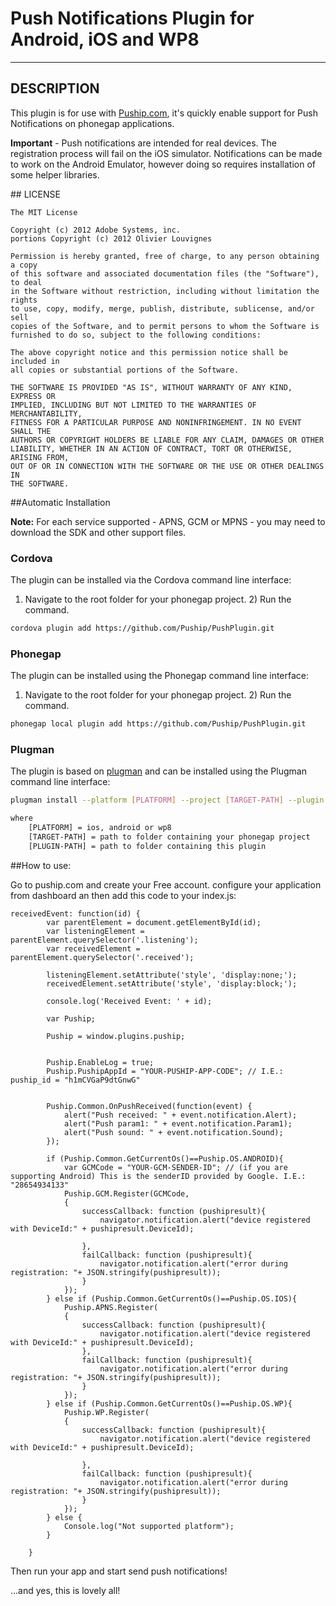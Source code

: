 # Push Notifications Plugin for Android, iOS and WP8

---

## DESCRIPTION

This plugin is for use with [Puship.com](http://www.puship.com), it's quickly enable support for Push Notifications on phonegap applications.

**Important** - Push notifications are intended for real devices. The registration process will fail on the iOS simulator. Notifications can be made to work on the Android Emulator, however doing so requires installation of some helper libraries.



##<a name="license"></a> LICENSE

	The MIT License

	Copyright (c) 2012 Adobe Systems, inc.
	portions Copyright (c) 2012 Olivier Louvignes

	Permission is hereby granted, free of charge, to any person obtaining a copy
	of this software and associated documentation files (the "Software"), to deal
	in the Software without restriction, including without limitation the rights
	to use, copy, modify, merge, publish, distribute, sublicense, and/or sell
	copies of the Software, and to permit persons to whom the Software is
	furnished to do so, subject to the following conditions:

	The above copyright notice and this permission notice shall be included in
	all copies or substantial portions of the Software.

	THE SOFTWARE IS PROVIDED "AS IS", WITHOUT WARRANTY OF ANY KIND, EXPRESS OR
	IMPLIED, INCLUDING BUT NOT LIMITED TO THE WARRANTIES OF MERCHANTABILITY,
	FITNESS FOR A PARTICULAR PURPOSE AND NONINFRINGEMENT. IN NO EVENT SHALL THE
	AUTHORS OR COPYRIGHT HOLDERS BE LIABLE FOR ANY CLAIM, DAMAGES OR OTHER
	LIABILITY, WHETHER IN AN ACTION OF CONTRACT, TORT OR OTHERWISE, ARISING FROM,
	OUT OF OR IN CONNECTION WITH THE SOFTWARE OR THE USE OR OTHER DEALINGS IN
	THE SOFTWARE.




##<a name="automatic_installation"></a>Automatic Installation


**Note:** For each service supported - APNS, GCM or MPNS - you may need to download the SDK and other support files.

### Cordova

The plugin can be installed via the Cordova command line interface:

1) Navigate to the root folder for your phonegap project. 2) Run the command.

```sh
cordova plugin add https://github.com/Puship/PushPlugin.git
```

### Phonegap

The plugin can be installed using the Phonegap command line interface:

1) Navigate to the root folder for your phonegap project. 2) Run the command.

```sh
phonegap local plugin add https://github.com/Puship/PushPlugin.git
```

### Plugman

The plugin is based on [plugman](https://github.com/apache/cordova-plugman) and can be installed using the Plugman command line interface:

```sh
plugman install --platform [PLATFORM] --project [TARGET-PATH] --plugin [PLUGIN-PATH]

where
	[PLATFORM] = ios, android or wp8
	[TARGET-PATH] = path to folder containing your phonegap project
	[PLUGIN-PATH] = path to folder containing this plugin
```

##<a name="automatic_installation"></a>How to use:

Go to puship.com and create your Free account. configure your application from dashboard an then add this code to your index.js:


```
receivedEvent: function(id) {
        var parentElement = document.getElementById(id);
        var listeningElement = parentElement.querySelector('.listening');
        var receivedElement = parentElement.querySelector('.received');

        listeningElement.setAttribute('style', 'display:none;');
        receivedElement.setAttribute('style', 'display:block;');

        console.log('Received Event: ' + id);
		
		var Puship;

		Puship = window.plugins.puship;
		

		Puship.EnableLog = true;
		Puship.PushipAppId = "YOUR-PUSHIP-APP-CODE"; // I.E.: puship_id = "h1mCVGaP9dtGnwG"
		
		
		Puship.Common.OnPushReceived(function(event) {
			alert("Push received: " + event.notification.Alert);
			alert("Push param1: " + event.notification.Param1);
			alert("Push sound: " + event.notification.Sound);
		});

		if (Puship.Common.GetCurrentOs()==Puship.OS.ANDROID){
			var GCMCode = "YOUR-GCM-SENDER-ID"; // (if you are supporting Android) This is the senderID provided by Google. I.E.: "28654934133"
			Puship.GCM.Register(GCMCode,
			{
				successCallback: function (pushipresult){
					navigator.notification.alert("device registered with DeviceId:" + pushipresult.DeviceId);
					
				},
				failCallback: function (pushipresult){
					navigator.notification.alert("error during registration: "+ JSON.stringify(pushipresult));
				}
			});
		} else if (Puship.Common.GetCurrentOs()==Puship.OS.IOS){
			Puship.APNS.Register(
			{
				successCallback: function (pushipresult){
					navigator.notification.alert("device registered with DeviceId:" + pushipresult.DeviceId);
				},
				failCallback: function (pushipresult){
					navigator.notification.alert("error during registration: "+ JSON.stringify(pushipresult));
				}
			});
		} else if (Puship.Common.GetCurrentOs()==Puship.OS.WP){
			Puship.WP.Register(
			{
				successCallback: function (pushipresult){
					navigator.notification.alert("device registered with DeviceId:" + pushipresult.DeviceId);
					
				},
				failCallback: function (pushipresult){
					navigator.notification.alert("error during registration: "+ JSON.stringify(pushipresult));
				}
			});
		} else {
			Console.log("Not supported platform");
		}
		
    }
```

Then run your app and start send push notifications!

...and yes, this is lovely all!

